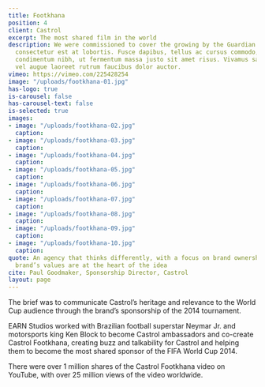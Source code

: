 ```yaml
---
title: Footkhana
position: 4
client: Castrol
excerpt: The most shared film in the world
description: We were commissioned to cover the growing by the Guardian sed posuere
  consectetur est at lobortis. Fusce dapibus, tellus ac cursus commodo, tortor mauris
  condimentum nibh, ut fermentum massa justo sit amet risus. Vivamus sagittis lacus
  vel augue laoreet rutrum faucibus dolor auctor.
vimeo: https://vimeo.com/225428254
image: "/uploads/footkhana-01.jpg"
has-logo: true
is-carousel: false
has-carousel-text: false
is-selected: true
images:
- image: "/uploads/footkhana-02.jpg"
  caption: 
- image: "/uploads/footkhana-03.jpg"
  caption: 
- image: "/uploads/footkhana-04.jpg"
  caption: 
- image: "/uploads/footkhana-05.jpg"
  caption: 
- image: "/uploads/footkhana-06.jpg"
  caption: 
- image: "/uploads/footkhana-07.jpg"
  caption: 
- image: "/uploads/footkhana-08.jpg"
  caption: 
- image: "/uploads/footkhana-09.jpg"
  caption: 
- image: "/uploads/footkhana-10.jpg"
  caption: 
quote: An agency that thinks differently, with a focus on brand ownership where the
  brand’s values are at the heart of the idea
cite: Paul Goodmaker, Sponsorship Director, Castrol
layout: page
---
```


The brief was to communicate Castrol’s heritage and relevance to the World Cup audience through the brand’s sponsorship of the 2014 tournament.

EARN Studios worked with Brazilian football superstar Neymar Jr. and motorsports king Ken Block to become Castrol ambassadors and co-create Castrol Footkhana, creating buzz and talkability for Castrol and helping them to become the most shared sponsor of the FIFA World Cup 2014.

There were over 1 million shares of the Castrol Footkhana video on YouTube, with over 25 million views of the video worldwide.